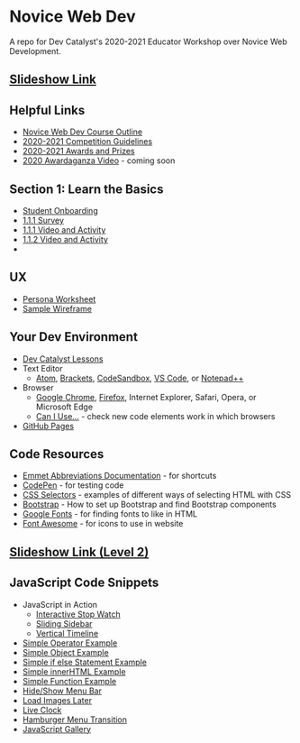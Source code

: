 # Novice Web Dev
A repo for Dev Catalyst's 2020-2021 Educator Workshop over Novice Web Development.

## [Slideshow Link](https://docs.google.com/presentation/d/1ng9DQOSKpOaCMLVg-BbbqEcty6UC6mHbSsKLGVdssog/edit?usp=sharing)

## Helpful Links
- [Novice Web Dev Course Outline](https://drive.google.com/open?id=1vZ7oxtpyHaJ-ztBgEf1i9Btr3xkBBORz)
- [2020-2021 Competition Guidelines](https://drive.google.com/open?id=1x4yOgbKGRqBLYWZYGYhnZhYgxZsHjK7gNg6gnU6gCxU)
- [2020-2021 Awards and Prizes](https://drive.google.com/open?id=13DjWTDpAkhNKGBeycAqeNcYogUDhYGoBLsKJjtgne5E)
- [2020 Awardaganza Video]() - coming soon

## Section 1: Learn the Basics
- [Student Onboarding](https://drive.google.com/file/d/1uirKuVT7oG5Gow9EGdl-dZi6fMQcXckM/view?usp=sharing)
- [1.1.1 Survey](https://app.devcatalyst.com/course/lesson-01-front-end-vs-back-end-development)
- [1.1.1 Video and Activity](https://app.devcatalyst.com/course/lesson-01-front-end-vs-back-end-development)
- [1.1.2 Video and Activity](https://app.devcatalyst.com/course/lesson-02-what-is-code)
- 

## UX
- [Persona Worksheet](https://drive.google.com/open?id=170uwoHgZFiqz6Bjb-CzXE-6YXcEYUIi6)
- [Sample Wireframe](https://drive.google.com/open?id=10o7pl_HbvJQOJFEBJf-6Ex8QUVXaIVTi)

## Your Dev Environment
- [Dev Catalyst Lessons](https://app.devcatalyst.com/)
- Text Editor
  - [Atom](https://atom.io/), [Brackets](http://brackets.io/), [CodeSandbox](https://codesandbox.io/), [VS Code](https://code.visualstudio.com/download), or [Notepad++](https://notepad-plus-plus.org/downloads/v7.8.1/)
 - Browser
    - [Google Chrome](https://www.google.com/chrome/?brand=CHBD&gclid=CjwKCAiAzanuBRAZEiwA5yf4umGM0pune_pIKAZjclZjp50CtsuWMnA97ip9ezZz84Kh7iM69EX8rhoCa7EQAvD_BwE&gclsrc=aw.ds), [Firefox](https://www.mozilla.org/en-US/firefox/new/), Internet Explorer, Safari, Opera, or Microsoft Edge
    - [Can I Use...](https://caniuse.com/) - check new code elements work in which browsers
- [GitHub Pages](https://github.com/)

## Code Resources
- [Emmet Abbreviations Documentation](https://docs.emmet.io/abbreviations/) - for shortcuts
- [CodePen](www.codepen.io) - for testing code
- [CSS Selectors](https://codepen.io/DevCatalyst/pen/aPxLNK) - examples of different ways of selecting HTML with CSS
- [Bootstrap](https://getbootstrap.com/) - How to set up Bootstrap and find Bootstrap components
- [Google Fonts](https://fonts.google.com/) - for finding fonts to like in HTML
- [Font Awesome](https://fontawesome.com/) - for icons to use in website

## [Slideshow Link (Level 2)](https://docs.google.com/presentation/d/1bATHO5uELP6Rn0M9hjHM5Z0sayFuFOUMWeW1c6qevDY/edit?usp=sharing)

## JavaScript Code Snippets
- JavaScript in Action
  - [Interactive Stop Watch](https://codepen.io/_Billy_Brown/pen/dbJeh)
  - [Sliding Sidebar](https://codepen.io/marijoha/pen/PNjZyW)
  - [Vertical Timeline](https://codepen.io/tutsplus/pen/QNeJgR)
- [Simple Operator Example](https://codepen.io/DevCatalyst/pen/YgYJOX)
- [Simple Object Example](https://codepen.io/ZackDinerstein/pen/jzHeD)
- [Simple if else Statement Example](https://codepen.io/thehumanscience/pen/KwEeWR)
- [Simple innerHTML Example](https://codepen.io/HowToDevCode/pen/ozbWKN)
- [Simple Function Example](https://codepen.io/aliciazaludova/pen/ELNMVJ)
- [Hide/Show Menu Bar](https://codepen.io/DevCatalyst/pen/ywVRRP)
- [Load Images Later](https://codepen.io/DevCatalyst/pen/LMKJOb)
- [Live Clock](https://codepen.io/dudleystorey/pen/unEyp)
- [Hamburger Menu Transition](https://codepen.io/DevCatalyst/pen/eborMB)
- [JavaScript Gallery](https://codepen.io/DevCatalyst/pen/OrYrjo)
